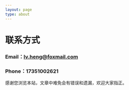 ```yaml
---
layout: page
type: about
---
```


# 联系方式

### Email：lv.heng@foxmail.com

### Phone：17351002621

感谢您浏览本站，文章中难免会有错误和遗漏，欢迎大家指正。
